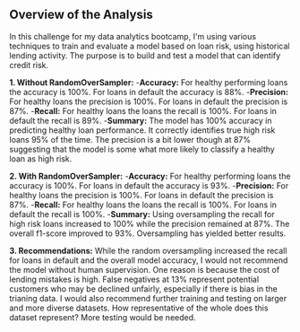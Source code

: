 ## Overview of the Analysis

In this challenge for my data analytics bootcamp, I'm using various techniques to train and evaluate a model based on loan risk, using historical lending activity. The purpose is to build and test a model that can identify credit risk. 

**1. Without RandomOverSampler:** 
-**Accuracy:** For healthy performing loans the accuracy is 100%. For loans in default the accuracy is 88%. 
-**Precision:** For healthy loans the precision is 100%. For loans in default the precision is 87%.
-**Recall:** For healthy loans the loans the recall is 100%. For loans in default the recall is 89%. 
-**Summary:** 
The model has 100% accuracy in predicting healthy loan performance. It correctly identifies true high risk loans 95% of the time. The precision is a bit lower though at 87% suggesting that the model is some what more likely to classify a healthy loan as high risk. 


**2. With RandomOverSampler:**
-**Accuracy:** For healthy performing loans the accuracy is 100%. For loans in default the accuracy is 93%. 
-**Precision:** For healthy loans the precision is 100%. For loans in default the precision is 87%.
-**Recall:** For healthy loans the loans the recall is 100%. For loans in default the recall is 100%. 
-**Summary:** 
Using oversampling the recall for high risk loans increased to 100% while the precision remained at 87%. The overall f1-score improved to 93%. Oversampling has yielded better results. 

**3. Recommendations:**
While the random oversampling increased the recall for loans in default and the overall model accuracy, I would not recommend the model without human supervision. One reason is because the cost of lending mistakes is high. False negatives at 13% represent potential customers who may be declined unfairly, especially if there is bias in the trianing data. I would also recommend further training and testing on larger and more diverse datasets. How representative of the whole does this dataset represent? More testing would be needed. 